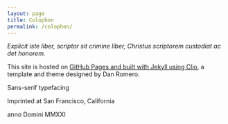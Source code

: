 ```yaml
---
layout: page
title: Colophon
permalink: /colophon/
---
```

*Explicit iste liber, scriptor sit crimine liber, Christus scriptorem custodiat ac det honorem.*

This site is hosted on [GitHub Pages and built with Jekyll using Clio](/this-site/), a template and theme designed by Dan Romero.

Sans-serif typefacing

Imprinted at San Francisco, California

anno Domini MMXXI